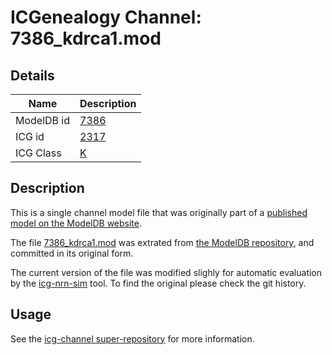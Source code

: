 # ICGenealogy Channel: 7386\_kdrca1.mod

## Details

Name | Description
---- | -----------
ModelDB id | [7386](http://senselab.med.yale.edu/ModelDB/ShowModel.cshtml?model=7386)
ICG id | [2317](http://icg.neurotheory.ox.ac.uk/channels/1/2317)
ICG Class | [K](http://icg.neurotheory.ox.ac.uk/channels/1)

## Description

This is a single channel model file that was originally part of a [published model on the ModelDB website](http://senselab.med.yale.edu/mModelDB/ShowModel.cshtml?model=7386).


The file [7386\_kdrca1.mod](7386_kdrca1.mod) was extrated from [the ModelDB repository](http://senselab.med.yale.edu/ModelDB/ShowModel.cshtml?model=7386), and committed in its original form.

The current version of the file was modified slighly for automatic evaluation by the [icg-nrn-sim](https://github.com/icgenealogy/icg-nrn-sim) tool. To find the original please check the git history.


## Usage

See the [icg-channel super-repository](https://github.com/icgenealogy/icg-channels) for more information.